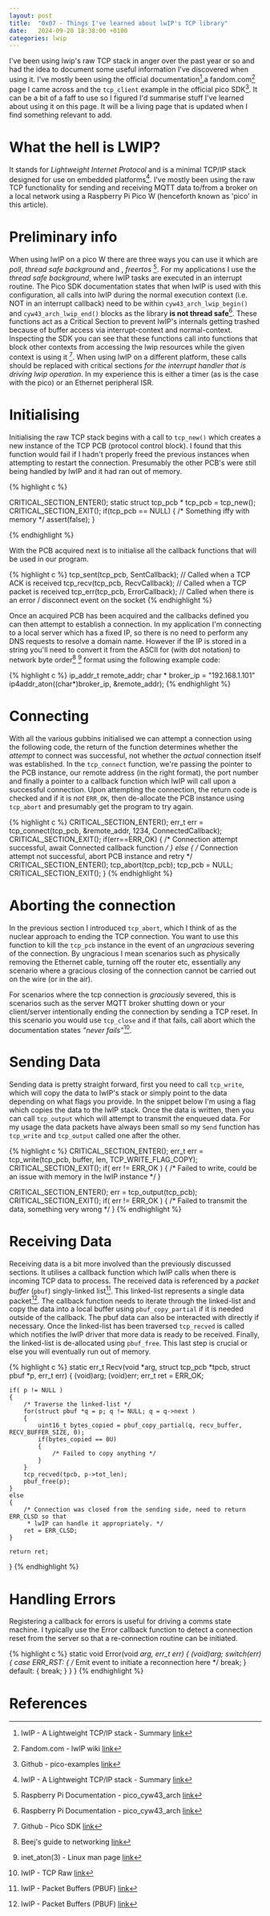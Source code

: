 ```yaml
---
layout: post
title:  "0x07 - Things I've learned about lwIP's TCP library"
date:   2024-09-20 18:38:00 +0100
categories: lwip
---
```


I've been using lwip's raw TCP stack in anger over the past year or so and had the idea to document some useful information I've discovered when using it. I've mostly been using the official documentation[^1],a fandom.com[^2] page I came across and the `tcp_client` example in the official pico SDK[^7]. It can be a bit of a faff to use so I figured I'd summarise stuff I've learned about using it on this page. It will be a living page that is updated when I find something relevant to add.

# What the hell is LWIP?

It stands for _Lightweight Internet Protocol_ and is a minimal TCP/IP stack designed for use on embedded platforms[^1]. I've mostly been using the raw TCP functionality for sending and receiving MQTT data to/from a broker on a local network using a Raspberry Pi Pico W (henceforth known as 'pico' in this article).

# Preliminary info
When using lwIP on a pico W there are three ways you can use it which are _poll_, _thread safe background_ and , _freertos_ [^3]. For my applications I use the _thread safe background_, where lwIP tasks are executed in an interrupt routine. The Pico SDK documentation states that when lwIP is used with this configuration, all calls into lwIP during the normal execution context (i.e. NOT in an interrupt callback) need to be within `cyw43_arch_lwip_begin()` and `cyw43_arch_lwip_end()` blocks as the library **is not thread safe**[^3]. These functions act as a Critical Section to prevent lwIP's internals getting trashed because of buffer access via interrupt-context and normal-context. Inspecting the SDK you can see that these functions call into functions that block other contexts from accessing the lwip resources while the given context is using it [^4]. When using lwIP on a different platform, these calls should be replaced with critical sections _for the interrupt handler that is driving lwip operation_. In my experience this is either a timer (as is the case with the pico) or an Ethernet peripheral ISR.


# Initialising
Initialising the raw TCP stack begins with a call to `tcp_new()` which creates a new instance of the TCP PCB (protocol control block). I found that this function would fail if I hadn't properly freed the previous instances when 
attempting to restart the connection. Presumably the other PCB's were still being handled by lwIP and it had ran out of memory.

{% highlight c %}

CRITICAL_SECTION_ENTER();
static struct tcp_pcb * tcp_pcb = tcp_new();
CRITICAL_SECTION_EXIT();
if(tcp_pcb == NULL)
{
    /* Something iffy with memory */
    assert(false);
}

{% endhighlight %}

With the PCB acquired next is to initialise all the callback functions that will be used in our program.

{% highlight c %}
tcp_sent(tcp_pcb, SentCallback); // Called when a TCP ACK is received
tcp_recv(tcp_pcb, RecvCallback); // Called when a TCP packet is received
tcp_err(tcp_pcb, ErrorCallback); // Called when there is an error / disconnect event on the socket
{% endhighlight %}

Once an acquired PCB has been acquired and the callbacks defined you can then attempt to establish a connection. In my application I'm connecting to a local server which has a fixed IP, so there is no need to perform any DNS requests to resolve a domain name.  However if the IP is stored in a string you'll need to convert it from the ASCII for (with dot notation) to network byte order[^5] [^6] format using the following example code:

{% highlight c %}
ip_addr_t remote_addr;
char * broker_ip = "192.168.1.101"
ip4addr_aton((char*)broker_ip, &remote_addr);
{% endhighlight %}

# Connecting
With all the various gubbins initialised we can attempt a connection using the following code, the return of the function determines whether the _attempt_ to connect was successful, not whether the _actual_ connection itself was established. In the `tcp_connect` function, we're passing the pointer to the PCB instance, our remote address (in the right format), the port number and finally a pointer to a callback function which lwIP will call upon a successful connection. Upon attempting the connection, the return code is checked and if it is _not_ `ERR_OK`, then de-allocate the PCB instance using `tcp_abort` and presumably get the program to try again.

{% highlight c %}
CRITICAL_SECTION_ENTER();
err_t err = tcp_connect(tcp_pcb, &remote_addr, 1234, ConnectedCallback);
CRITICAL_SECTION_EXIT();
if(err==ERR_OK)
{
    /* Connection attempt successful, await Connected callback function */
}
else
{
    /* Connection attempt not successful, abort PCB instance and retry */
    CRITICAL_SECTION_ENTER();
    tcp_abort(tcp_pcb);
    tcp_pcb = NULL;
    CRITICAL_SECTION_EXIT();
}
{% endhighlight %}

# Aborting the connection
In the previous section I introduced `tcp_abort`, which I think of as the nuclear approach to ending the TCP connection. You want to use this function to kill the `tcp_pcb` instance in the event of an _ungracious_ severing of the connection. By ungracious I mean scenarios such as physically removing the Ethernet cable, turning off the router etc, essentially any scenario where a gracious closing of the connection cannot be carried out on the wire (or in the air).

For scenarios where the tcp connection is _graciously_ severed, this is scenarios such as the server MQTT broker shutting down or your client/server intentionally ending the connection by sending a TCP reset. In this scenario you would use `tcp_close` and if that fails, call abort which the documentation states _"never fails"_[^8].

# Sending Data
Sending data is pretty straight forward, first you need to call `tcp_write`, which will copy the data to lwIP's stack or simply point to the data depending on what flags you provide.  In the snippet below I'm using a flag which copies the data to the lwIP stack. Once the data is written, then you can call `tcp_output` which will attempt to transmit the enqueued data. For my usage the data packets have always been small so my `Send` function has `tcp_write` and `tcp_output` called one after the other.

{% highlight c %}
CRITICAL_SECTION_ENTER();
err_t err = tcp_write(tcp_pcb, buffer, len, TCP_WRITE_FLAG_COPY);
CRITICAL_SECTION_EXIT();
if( err != ERR_OK )
{
    /* Failed to write, could be an issue with memory in the lwIP instance */
}
    
CRITICAL_SECTION_ENTER();
err = tcp_output(tcp_pcb);  
CRITICAL_SECTION_EXIT();
if( err != ERR_OK )
{
    /* Failed to transmit the data, something very wrong */
}
{% endhighlight %}

# Receiving Data
Receiving data is a bit more involved than the previously discussed sections.  It utilises a callback function which lwIP calls when there is incoming TCP data to process. The received data is referenced by a _packet buffer_ (`pbuf`) singly-linked list[^9]. This linked-list represents a single data packet[^9].  The callback function needs to iterate through the linked-list and copy the data into a local buffer using `pbuf_copy_partial` if it is needed outside of the callback. The pbuf data can also be interacted with directly if necessary. Once the linked-list has been traversed `tcp_recved` is called which notifies the lwIP driver that more data is ready to be received.  Finally, the linked-list is de-allocated using `pbuf_free`. This last step is crucial or else you will eventually run out of memory.

{% highlight c %}
static err_t Recv(void *arg, struct tcp_pcb *tpcb, struct pbuf *p, err_t err)
{
    (void)arg;
    (void)err;
    err_t ret = ERR_OK;
    
    if( p != NULL )
    {
        /* Traverse the linked-list */
        for(struct pbuf *q = p; q != NULL; q = q->next )
        {
            uint16_t bytes_copied = pbuf_copy_partial(q, recv_buffer, RECV_BUFFER_SIZE, 0);
            if(bytes_copied == 0U)
            {
                /* Failed to copy anything */
            }
        }
        tcp_recved(tpcb, p->tot_len);
        pbuf_free(p);
    }
    else
    {
        /* Connection was closed from the sending side, need to return ERR_CLSD so that
         * lwIP can handle it appropriately. */
        ret = ERR_CLSD;
    }

    return ret;
}
{% endhighlight %}

# Handling Errors
Registering a callback for errors is useful for driving a comms state machine. I typically use the Error callback function to detect a connection reset from the server so that a re-connection routine can be initiated.

{% highlight c %}
static void Error(void *arg, err_t err)
{
    (void)arg;
    switch(err)
    {
        case ERR_RST:
        {
            /* Emit event to initiate a reconnection here */
            break;
        }
        default:
        {
            break;
        }
    }
}
{% endhighlight %}

# References
[^1]: lwIP - A Lightweight TCP/IP stack - Summary [link](https://savannah.nongnu.org/projects/lwip/)
[^2]: Fandom.com - lwIP wiki [link](https://lwip.fandom.com/wiki/Raw/TCP)
[^3]: Raspberry Pi Documentation - pico_cyw43_arch [link](https://www.raspberrypi.com/documentation/pico-sdk/networking.html#pico_cyw43_arch)
[^4]: Github - Pico SDK [link](https://github.com/raspberrypi/pico-sdk/blob/efe2103f9b28458a1615ff096054479743ade236/src/rp2_common/pico_cyw43_arch/include/pico/cyw43_arch.h#L277)
[^5]: Beej's guide to networking [link](https://beej.us/guide/bgnet/html/index-wide.html#inet_ntoaman)
[^6]: inet_aton(3) - Linux man page [link](https://linux.die.net/man/3/inet_aton)
[^7]: Github - pico-examples [link](https://github.com/raspberrypi/pico-examples/blob/master/pico_w/wifi/tcp_client/picow_tcp_client.c)
[^8]: lwIP - TCP Raw [link](https://www.nongnu.org/lwip/2_0_x/group__tcp__raw.html)
[^9]: lwIP - Packet Buffers (PBUF) [link](https://www.nongnu.org/lwip/2_0_x/group__pbuf.html)
